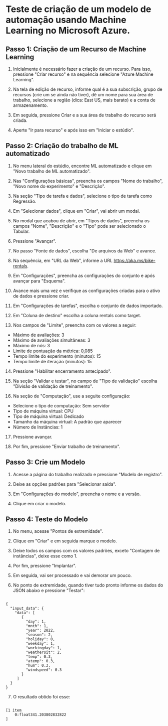 
# Teste de criação de um modelo de automação usando Machine Learning no Microsoft Azure.





## Passo 1: Criação de um Recurso de Machine Learning

1. Inicialmente é necessário fazer a criação de um recurso. Para isso,  pressione "Criar recurso" e na sequência selecione "Azure Machine Learning".

2. Na tela de edição de recurso, informe qual é a sua subscrição, grupo de recursos (crie um se ainda não tiver), dê um nome para sua área de trabalho, selecione a região (dica: East US, mais barato) e a conta de armazenamento.

3. Em seguida, pressione Criar e a sua área de trabalho do recurso será criada.

4. Aperte "Ir para recurso" e após isso em "Iniciar o estúdio".


## Passo 2: Criação do trabalho de ML automatizado


1. No menu lateral do estúdio, encontre ML automatizado e clique em "Novo trabalho de ML automatizado".

2. Nas "Configurações básicas", preencha os campos "Nome do trabalho", "Novo nome do experimento" e "Descrição".

3. Na seção "Tipo de tarefa e dados", selecione o tipo de tarefa como Regressão.

4. Em "Selecionar dados", clique em "Criar", vai abrir um modal. 

5. No modal que acabou de abrir, em "Tipos de dados", preencha os campos "Nome", "Descrição" e o "Tipo" pode ser selecionado o Tabular. 

6. Pressione "Avançar". 

7. No passo "Fonte de dados", escolha "De arquivos da Web" e avance.

8. Na sequência, em "URL da Web", informe a URL https://aka.ms/bike-rentals.

9. Em "Configurações", preencha as configurações do conjunto e após avançar para "Esquema".

10. Avance mais uma vez e verifique as configurações criadas para o ativo de dados e pressione criar.

11. Em "Configurações de tarefas", escolha o conjunto de dados importado. 

12. Em "Coluna de destino" escolha a coluna rentals como target.

13. Nos campos de "Limite", preencha com os valores a seguir:

- Máximo de avaliações: 3
- Máximo de avaliações simultâneas: 3
- Máximo de nós: 3
- Limite de pontuação da métrica: 0,085
- Tempo limite do experimento (minutos): 15
- Tempo limite de iteração (minutos): 15

14. Pressione "Habilitar encerramento antecipado".

15. Na seção "Validar e testar", no campo de  "Tipo de validação" escolha "Divisão de validação de treinamento".

16. Na seção de "Computação", use a seguite configuração:
- Selecione o tipo de computação: Sem servidor
- Tipo de máquina virtual: CPU 
- Tipo de máquina virtual: Dedicado
- Tamanho da máquina virtual: A padrão que aparecer
- Número de Instâncias: 1

17. Pressione avançar.

18. Por fim, pressione "Enviar trabalho de treinamento".

## Passo 3: Crie um Modelo


1. Acesse a página do trabalho realizado e pressione "Modelo de registro".

2. Deixe as opções padrões para "Selecionar saída". 

3. Em "Configurações do modelo", preencha o nome e a versão. 

4. Clique em criar o modelo.
## Passo 4: Teste do Modelo

1. No menu, acesse "Pontos de extremidade".

2. Clique em "Criar" e em seguida marque o modelo.

3. Deixe todos os campos com os valores padrões, exceto "Contagem de instâncias", deixe esse como 1.

4. Por fim, pressione "Implantar".

5. Em seguida, vai ser processado e vai demorar um pouco.

6. No ponto de extremidade, quando tiver tudo pronto informe os dados do JSON abaixo e pressione "Testar":

<code>
{
  "input_data": {
    "data": [
       {
         "day": 1,
         "mnth": 1,   
         "year": 2022,
         "season": 2,
         "holiday": 0,
         "weekday": 1,
         "workingday": 1,
         "weathersit": 2, 
         "temp": 0.3, 
         "atemp": 0.3,
         "hum": 0.3,
         "windspeed": 0.3 
       }
     ]
  }
}
</code>

7. O resultado obtido foi esse: 
<code>
[1 item
    0:float341.203802832822
]
</code>
